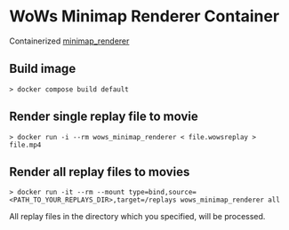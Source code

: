 # WoWs Minimap Renderer Container

Containerized [minimap_renderer](https://github.com/WoWs-Builder-Team/minimap_renderer)

## Build image

```shell
> docker compose build default
```

## Render single replay file to movie

```shell
> docker run -i --rm wows_minimap_renderer < file.wowsreplay > file.mp4
```

## Render all replay files to movies

```shell
> docker run -it --rm --mount type=bind,source=<PATH_TO_YOUR_REPLAYS_DIR>,target=/replays wows_minimap_renderer all
```

All replay files in the directory which you specified, will be processed.

